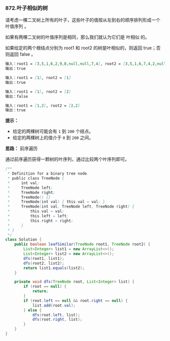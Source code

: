 ### 872.叶子相似的树

请考虑一棵二叉树上所有的叶子，这些叶子的值按从左到右的顺序排列形成一个 叶值序列 。

如果有两棵二叉树的叶值序列是相同，那么我们就认为它们是 叶相似 的。

如果给定的两个根结点分别为 root1 和 root2 的树是叶相似的，则返回 true；否则返回 false 。

``` markdown
输入：root1 = [3,5,1,6,2,9,8,null,null,7,4], root2 = [3,5,1,6,7,4,2,null,null,null,null,null,null,9,8]
输出：true

输入：root1 = [1], root2 = [1]
输出：true

输入：root1 = [1], root2 = [2]
输出：false

输入：root1 = [1,2], root2 = [2,2]
输出：true
```

**提示：**

- 给定的两棵树可能会有 `1` 到 `200` 个结点。
- 给定的两棵树上的值介于 `0` 到 `200` 之间。



**思路：** 前序遍历

通过前序遍历获得一颗树的叶序列，通过比较两个叶序列即可。

``` java
/**
 * Definition for a binary tree node.
 * public class TreeNode {
 *     int val;
 *     TreeNode left;
 *     TreeNode right;
 *     TreeNode() {}
 *     TreeNode(int val) { this.val = val; }
 *     TreeNode(int val, TreeNode left, TreeNode right) {
 *         this.val = val;
 *         this.left = left;
 *         this.right = right;
 *     }
 * }
 */
class Solution {
    public boolean leafSimilar(TreeNode root1, TreeNode root2) {
        List<Integer> list1 = new ArrayList<>();
        List<Integer> list2 = new ArrayList<>();
        dfs(root1, list1);
        dfs(root2, list2);
        return list1.equals(list2);
    }

    private void dfs(TreeNode root, List<Integer> list) {
        if (root == null) {
            return;
        }
        if (root.left == null && root.right == null) {
            list.add(root.val);
        } else {
            dfs(root.left, list);
            dfs(root.right, list);
        }
    }
}
```


